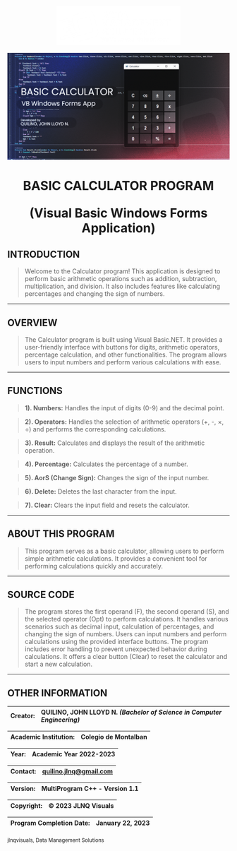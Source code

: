 <p align="center">
    <a href="https://www.facebook.com/Tech.DMS" target="_blank">
        <img src="https://github.com/jlnqvisuals/CCSMS-Assets/blob/main/DATA%20MANAGEMENT%20SOLUTIONS.png?raw=true" width="280" height="90">
    </a>
</p>



<img src="https://github.com/jlnqvisuals/Calculator-Program/blob/main/BANNER.png?raw=true">


<div align="center">
  <h1>BASIC CALCULATOR PROGRAM <p> (Visual Basic Windows Forms Application)</h1>
  </div>



## INTRODUCTION
>Welcome to the Calculator program! This application is designed to perform basic arithmetic operations such as addition, subtraction, multiplication, and division. It also includes features like calculating percentages and changing the sign of numbers.

-------------------------------------
## OVERVIEW
>The Calculator program is built using Visual Basic.NET. It provides a user-friendly interface with buttons for digits, arithmetic operators, percentage calculation, and other functionalities. The program allows users to input numbers and perform various calculations with ease.

-------------------------------------
## FUNCTIONS

>**1). Numbers:** Handles the input of digits (0-9) and the decimal point.

>**2). Operators:** Handles the selection of arithmetic operators (+, -, ×, ÷) and performs the corresponding calculations.

>**3). Result:** Calculates and displays the result of the arithmetic operation.
  
>**4). Percentage:** Calculates the percentage of a number.

>**5). AorS (Change Sign):** Changes the sign of the input number.

>**6). Delete:** Deletes the last character from the input.

>**7). Clear:** Clears the input field and resets the calculator.

-------------------------------------
## ABOUT THIS PROGRAM

>This program serves as a basic calculator, allowing users to perform simple arithmetic calculations. It provides a convenient tool for performing calculations quickly and accurately.

-------------------------------------
## SOURCE CODE

>The program stores the first operand (F), the second operand (S), and the selected operator (Opt) to perform calculations.
It handles various scenarios such as decimal input, calculation of percentages, and changing the sign of numbers.
Users can input numbers and perform calculations using the provided interface buttons.
The program includes error handling to prevent unexpected behavior during calculations.
It offers a clear button (Clear) to reset the calculator and start a new calculation.






-------------------------------------
## OTHER INFORMATION

|**Creator:** | QUILINO, JOHN LLOYD N. _(Bachelor of Science in Computer Engineering)_ |
|-------------------------:|:--------------|

|**Academic Institution:** | Colegio de Montalban |
|-------------------------:|:--------------|

|**Year:** |Academic Year 2022-2023|
|-------------------------:|:--------------|

|**Contact:** |quilino.jlnq@gmail.com|
|-------------------------:|:--------------|

|**Version:** |MultiProgram C++ - Version 1.1|
|-------------------------:|:--------------|

|**Copyright:** |© 2023 JLNQ Visuals|
|-------------------------:|:--------------|

|**Program Completion Date:** |January 22, 2023|
|-------------------------:|:--------------|



<sub>jlnqvisuals, Data Management Solutions</sub>



